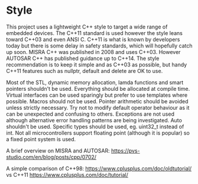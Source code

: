 # Style

This project uses a lightweight C++ style to target a wide range of embedded devices. The C++11 standard is used however the style leans toward C++03 and even ANSI C. C++11 is what is known by developers today but there is some delay in safety standards, which will hopefully catch up soon. MISRA C++ was published in 2008 and uses C++03. However AUTOSAR C++ has published guidance up to C++14. The style recommendation is to keep it simple and as C++03 as possible, but handy C++11 features such as nullptr, default and delete are OK to use.

Most of the STL, dynamic memory allocation, lamda functions and smart pointers shouldn't be used. Everything should be allocated at compile time. Virtual interfaces can be used sparingly but prefer to use templates where possible. Macros should not be used. Pointer arithmetic should be avoided unless strictly necessary. Try not to modify default operator behaviour as it can be unexpected and confusing to others. Exceptions are not used although alternative error handling patterns are being investigated. Auto shouldn't be used. Specific types should be used, eg. uint32_t instead of int. Not all microcontrollers support floating point (although it is popular) so a fixed point system is used.

A brief overview on MISRA and AUTOSAR: https://pvs-studio.com/en/blog/posts/cpp/0702/

A simple comparison of C++98: https://www.cplusplus.com/doc/oldtutorial/ vs C++11 https://www.cplusplus.com/doc/tutorial/

